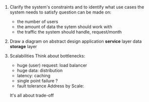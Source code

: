 1. Clarify the system's constraints and to identify what use cases the system needs to satisfy
	question can be made on:
	* the number of users
	* the amount of data the sytem should work with
	* the traffic the system should handle, request/month
2. Draw a diagram on abstract design
	application **service** layer
	data **storage** layer
3. Scalabilities
	Think about bottlenecks:
	* huge (user) request: load balancer
	* huge data: distribution
	* latency: caching
	* single point failure ?
	* fault tolerance
	Address by Scale:
	 
	It's all about trade-off